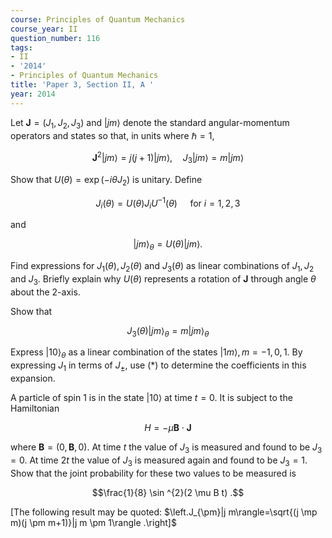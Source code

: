 ```yaml
---
course: Principles of Quantum Mechanics
course_year: II
question_number: 116
tags:
- II
- '2014'
- Principles of Quantum Mechanics
title: 'Paper 3, Section II, A '
year: 2014
---
```




Let $\mathbf{J}=\left(J_{1}, J_{2}, J_{3}\right)$ and $|j m\rangle$ denote the standard angular-momentum operators and states so that, in units where $\hbar=1$,

$$\mathbf{J}^{2}|j m\rangle=j(j+1)|j m\rangle, \quad J_{3}|j m\rangle=m|j m\rangle$$

Show that $U(\theta)=\exp \left(-i \theta J_{2}\right)$ is unitary. Define

$$J_{i}(\theta)=U(\theta) J_{i} U^{-1}(\theta) \quad \text { for } i=1,2,3$$

and

$$|j m\rangle_{\theta}=U(\theta)|j m\rangle \text {. }$$

Find expressions for $J_{1}(\theta), J_{2}(\theta)$ and $J_{3}(\theta)$ as linear combinations of $J_{1}, J_{2}$ and $J_{3}$. Briefly explain why $U(\theta)$ represents a rotation of $\mathbf{J}$ through angle $\theta$ about the 2-axis.

Show that

$$J_{3}(\theta)|j m\rangle_{\theta}=m|j m\rangle_{\theta}$$

Express $|10\rangle_{\theta}$ as a linear combination of the states $|1 m\rangle, m=-1,0,1$. By expressing $J_{1}$ in terms of $J_{\pm}$, use $(*)$ to determine the coefficients in this expansion.

A particle of spin 1 is in the state $|10\rangle$ at time $t=0$. It is subject to the Hamiltonian

$$H=-\mu \mathbf{B} \cdot \mathbf{J}$$

where $\mathbf{B}=(0, \mathbf{B}, 0)$. At time $t$ the value of $J_{3}$ is measured and found to be $J_{3}=0$. At time $2 t$ the value of $J_{3}$ is measured again and found to be $J_{3}=1$. Show that the joint probability for these two values to be measured is

$$\frac{1}{8} \sin ^{2}(2 \mu B t) .$$

[The following result may be quoted: $\left.J_{\pm}|j m\rangle=\sqrt{(j \mp m)(j \pm m+1)}|j m \pm 1\rangle .\right]$